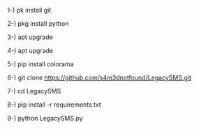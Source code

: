 1-) pk install git

2-) pkg install python

3-) apt upgrade

4-) apt upgrade

5-) pip install colorama

6-) git clone https://github.com/s4m3dnotfound/LegacySMS.git

7-) cd LegacySMS

8-) pip install -r requirements.txt

9-) python LegacySMS.py